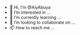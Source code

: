 - 👋 Hi, I’m @AiyAbuya
- 👀 I’m interested in ...
- 🌱 I’m currently learning ...
- 💞️ I’m looking to collaborate on ...
- 📫 How to reach me ...

<!---
AiyAbuya/AiyAbuya is a ✨ special ✨ repository because its `README.md` (this file) appears on your GitHub profile.
You can click the Preview link to take a look at your changes.
--->
